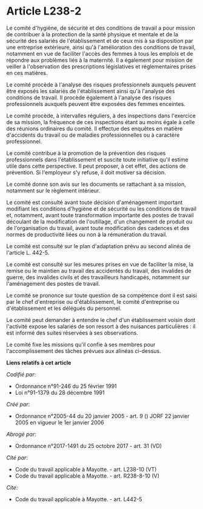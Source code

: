 # Article L238-2

Le comité d'hygiène, de sécurité et des conditions de travail a pour mission de contribuer à la protection de la santé
physique et mentale et de la sécurité des salariés de l'établissement et de ceux mis à sa disposition par une entreprise
extérieure, ainsi qu'à l'amélioration des conditions de travail, notamment en vue de faciliter l'accès des femmes à tous les
emplois et de répondre aux problèmes liés à la maternité. Il a également pour mission de veiller à l'observation des
prescriptions législatives et réglementaires prises en ces matières.

Le comité procède à l'analyse des risques professionnels auxquels peuvent être exposés les salariés de l'établissement ainsi
qu'à l'analyse des conditions de travail. Il procède également à l'analyse des risques professionnels auxquels peuvent être
exposées des femmes enceintes.

Le comité procède, à intervalles réguliers, à des inspections dans l'exercice de sa mission, la fréquence de ces inspections
étant au moins égale à celle des réunions ordinaires du comité. Il effectue des enquêtes en matière d'accidents du travail ou
de maladies professionnelles ou à caractère professionnel.

Le comité contribue à la promotion de la prévention des risques professionnels dans l'établissement et suscite toute
initiative qu'il estime utile dans cette perspective. Il peut proposer, à cet effet, des actions de prévention. Si
l'employeur s'y refuse, il doit motiver sa décision.

Le comité donne son avis sur les documents se rattachant à sa mission, notamment sur le règlement intérieur.

Le comité est consulté avant toute décision d'aménagement important modifiant les conditions d'hygiène et de sécurité ou les
conditions de travail et, notamment, avant toute transformation importante des postes de travail découlant de la modification
de l'outillage, d'un changement de produit ou de l'organisation du travail, avant toute modification des cadences et des
normes de productivité liées ou non à la rémunération du travail.

Le comité est consulté sur le plan d'adaptation prévu au second alinéa de l'article L. 442-5.

Le comité est consulté sur les mesures prises en vue de faciliter la mise, la remise ou le maintien au travail des accidentés
du travail, des invalides de guerre, des invalides civils et des travailleurs handicapés, notamment sur l'aménagement des
postes de travail.

Le comité se prononce sur toute question de sa compétence dont il est saisi par le chef d'entreprise ou d'établissement, le
comité d'entreprise ou d'établissement et les délégués du personnel.

Le comité peut demander à entendre le chef d'un établissement voisin dont l'activité expose les salariés de son ressort à des
nuisances particulières : il est informé des suites réservées à ses observations.

Le comité fixe les missions qu'il confie à ses membres pour l'accomplissement des tâches prévues aux alinéas ci-dessus.

**Liens relatifs à cet article**

_Codifié par_:

  - Ordonnance n°91-246 du 25 février 1991
  - Loi n°91-1379 du 28 décembre 1991

_Créé par_:

  - Ordonnance n°2005-44 du 20 janvier 2005 - art. 9 () JORF 22 janvier 2005 en vigueur le 1er janvier 2006

_Abrogé par_:

  - Ordonnance n°2017-1491 du 25 octobre 2017 - art. 31 (VD)

_Cité par_:

  - Code du travail applicable à Mayotte. - art. L238-10 (VT)
  - Code du travail applicable à Mayotte. - art. R238-8-10 (V)

_Cite_:

  - Code du travail applicable à Mayotte. - art. L442-5
